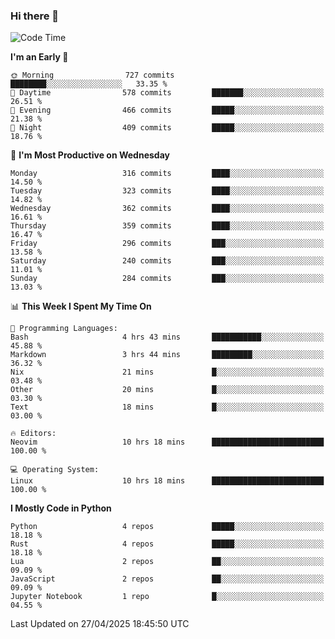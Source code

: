 ### Hi there 👋
<!--START_SECTION:waka-->
![Code Time](http://img.shields.io/badge/Code%20Time-557%20hrs%2015%20mins-blue)

**I'm an Early 🐤** 

```text
🌞 Morning                727 commits         ████████░░░░░░░░░░░░░░░░░   33.35 % 
🌆 Daytime                578 commits         ███████░░░░░░░░░░░░░░░░░░   26.51 % 
🌃 Evening                466 commits         █████░░░░░░░░░░░░░░░░░░░░   21.38 % 
🌙 Night                  409 commits         █████░░░░░░░░░░░░░░░░░░░░   18.76 % 
```
📅 **I'm Most Productive on Wednesday** 

```text
Monday                   316 commits         ████░░░░░░░░░░░░░░░░░░░░░   14.50 % 
Tuesday                  323 commits         ████░░░░░░░░░░░░░░░░░░░░░   14.82 % 
Wednesday                362 commits         ████░░░░░░░░░░░░░░░░░░░░░   16.61 % 
Thursday                 359 commits         ████░░░░░░░░░░░░░░░░░░░░░   16.47 % 
Friday                   296 commits         ███░░░░░░░░░░░░░░░░░░░░░░   13.58 % 
Saturday                 240 commits         ███░░░░░░░░░░░░░░░░░░░░░░   11.01 % 
Sunday                   284 commits         ███░░░░░░░░░░░░░░░░░░░░░░   13.03 % 
```


📊 **This Week I Spent My Time On** 

```text
💬 Programming Languages: 
Bash                     4 hrs 43 mins       ███████████░░░░░░░░░░░░░░   45.88 % 
Markdown                 3 hrs 44 mins       █████████░░░░░░░░░░░░░░░░   36.32 % 
Nix                      21 mins             █░░░░░░░░░░░░░░░░░░░░░░░░   03.48 % 
Other                    20 mins             █░░░░░░░░░░░░░░░░░░░░░░░░   03.30 % 
Text                     18 mins             █░░░░░░░░░░░░░░░░░░░░░░░░   03.00 % 

🔥 Editors: 
Neovim                   10 hrs 18 mins      █████████████████████████   100.00 % 

💻 Operating System: 
Linux                    10 hrs 18 mins      █████████████████████████   100.00 % 
```

**I Mostly Code in Python** 

```text
Python                   4 repos             █████░░░░░░░░░░░░░░░░░░░░   18.18 % 
Rust                     4 repos             █████░░░░░░░░░░░░░░░░░░░░   18.18 % 
Lua                      2 repos             ██░░░░░░░░░░░░░░░░░░░░░░░   09.09 % 
JavaScript               2 repos             ██░░░░░░░░░░░░░░░░░░░░░░░   09.09 % 
Jupyter Notebook         1 repo              █░░░░░░░░░░░░░░░░░░░░░░░░   04.55 % 
```




 Last Updated on 27/04/2025 18:45:50 UTC
<!--END_SECTION:waka-->

<!--
**YoganshSharma/YoganshSharma** is a ✨ _special_ ✨ repository because its `README.md` (this file) appears on your GitHub profile.

Here are some ideas to get you started:

- 🔭 I’m currently working on ...
- 🌱 I’m currently learning ...
- 👯 I’m looking to collaborate on ...
- 🤔 I’m looking for help with ...
- 💬 Ask me about ...
- 📫 How to reach me: ...
- 😄 Pronouns: ...
- ⚡ Fun fact: ...
-->
